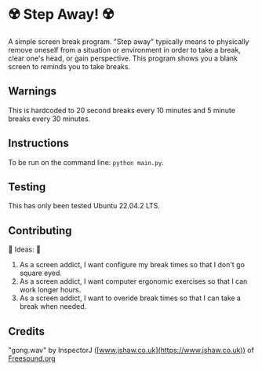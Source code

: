 # :radioactive: Step Away! :radioactive:
A simple screen break program. "Step away" typically means to physically remove oneself from a situation or environment in order to take a break, clear one's head, or gain perspective. This program shows you a blank screen to reminds you to take breaks.

## Warnings
This is hardcoded to 20 second breaks every 10 minutes and 5 minute breaks every 30 minutes.

## Instructions
To be run on the command line: `python main.py`.

## Testing
This has only been tested Ubuntu 22.04.2 LTS.

## Contributing
:exploding_head: Ideas: :exploding_head:
1. As a screen addict, I want configure my break times so that I don't go square eyed.
2. As a screen addict, I want computer ergonomic exercises so that I can work longer hours.
3. As a screen addict, I want to overide break times so that I can take a break when needed.

## Credits
"gong.wav" by InspectorJ ([www.jshaw.co.uk](https://www.jshaw.co.uk)) of [Freesound.org](http://freesound.org/)